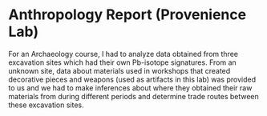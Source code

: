 # Anthropology Report (Provenience Lab)

For an Archaeology course, I had to analyze data obtained from three excavation sites which had their own Pb-isotope signatures. From an unknown site, data about materials used in workshops that created decorative pieces and weapons (used as artifacts in this lab) was provided to us and we had to make inferences about where they obtained their raw materials from during different periods and determine trade routes between these excavation sites.
